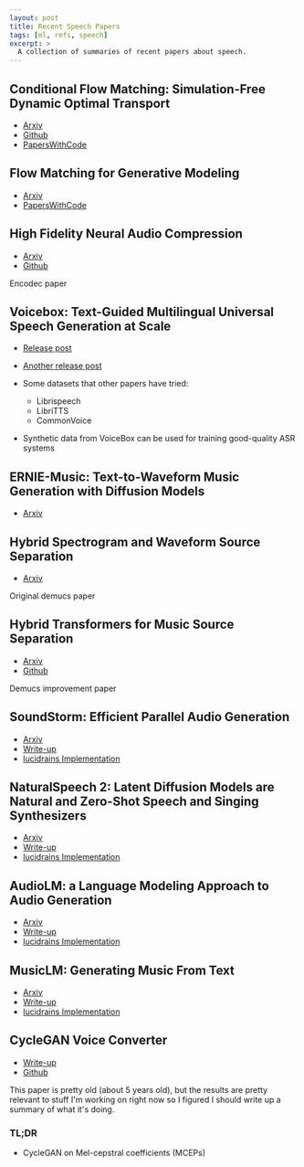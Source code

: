 ```yaml
---
layout: post
title: Recent Speech Papers
tags: [ml, refs, speech]
excerpt: >
  A collection of summaries of recent papers about speech.
---
```


## Conditional Flow Matching: Simulation-Free Dynamic Optimal Transport

- [Arxiv](https://arxiv.org/pdf/2302.00482.pdf)
- [Github](https://github.com/atong01/conditional-flow-matching)
- [PapersWithCode](https://paperswithcode.com/paper/conditional-flow-matching-simulation-free)

## Flow Matching for Generative Modeling

- [Arxiv](https://arxiv.org/pdf/2210.02747.pdf)
- [PapersWithCode](https://paperswithcode.com/paper/flow-matching-for-generative-modeling)

## High Fidelity Neural Audio Compression

- [Arxiv](https://arxiv.org/pdf/2210.13438.pdf)
- [Github](https://github.com/facebookresearch/encodec)

Encodec paper

## Voicebox: Text-Guided Multilingual Universal Speech Generation at Scale

- [Release post](https://research.facebook.com/publications/voicebox-text-guided-multilingual-universal-speech-generation-at-scale/)
- [Another release post](https://ai.facebook.com/blog/voicebox-generative-ai-model-speech/)

- Some datasets that other papers have tried:
  - Librispeech
  - LibriTTS
  - CommonVoice
- Synthetic data from VoiceBox can be used for training good-quality ASR systems

## ERNIE-Music: Text-to-Waveform Music Generation with Diffusion Models

- [Arxiv](https://arxiv.org/pdf/2302.04456.pdf)

## Hybrid Spectrogram and Waveform Source Separation

- [Arxiv](https://arxiv.org/pdf/2111.03600.pdf)

Original demucs paper

## Hybrid Transformers for Music Source Separation

- [Arxiv](https://arxiv.org/pdf/2211.08553.pdf)
- [Github](https://github.com/facebookresearch/demucs)

Demucs improvement paper

## SoundStorm: Efficient Parallel Audio Generation

- [Arxiv](https://arxiv.org/pdf/2305.09636.pdf)
- [Write-up](https://google-research.github.io/seanet/soundstorm/examples/)
- [lucidrains Implementation](https://github.com/lucidrains/soundstorm-pytorch)

## NaturalSpeech 2: Latent Diffusion Models are Natural and Zero-Shot Speech and Singing Synthesizers

- [Arxiv](https://arxiv.org/pdf/2304.09116.pdf)
- [Write-up](https://speechresearch.github.io/naturalspeech2/)
- [lucidrains Implementation](https://github.com/lucidrains/naturalspeech2-pytorch)

## AudioLM: a Language Modeling Approach to Audio Generation

- [Arxiv](https://arxiv.org/pdf/2209.03143.pdf)
- [Write-up](https://google-research.github.io/seanet/audiolm/examples/)
- [lucidrains Implementation](https://github.com/lucidrains/audiolm-pytorch)

## MusicLM: Generating Music From Text

- [Arxiv](https://arxiv.org/pdf/2301.11325.pdf)
- [Write-up](https://google-research.github.io/seanet/musiclm/examples/)
- [lucidrains Implementation](https://github.com/lucidrains/musiclm-pytorch)

## CycleGAN Voice Converter

- [Write-up](https://leimao.github.io/project/Voice-Converter-CycleGAN/)
- [Github](https://github.com/leimao/Voice-Converter-CycleGAN)

This paper is pretty old (about 5 years old), but the results are pretty relevant to stuff I'm working on right now so I figured I should write up a summary of what it's doing.

### TL;DR

- CycleGAN on Mel-cepstral coefficients (MCEPs)

